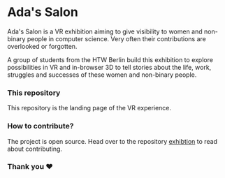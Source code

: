 # Ada's Salon

Ada's Salon is a VR exhibition aiming to give visibility to women and non-binary people in computer science. Very often their contributions are overlooked or forgotten.

A group of students from the HTW Berlin build this exhibition to explore possibilities in VR and in-browser 3D to tell stories about the life, work, struggles and successes of these women and non-binary people.

### This repository
This repository is the landing page of the VR experience.

### How to contribute?

The project is open source. Head over to the repository [exhibtion](https://github.com/wit-exhibition/exhibition) to read about contributing.

### Thank you ♥︎
